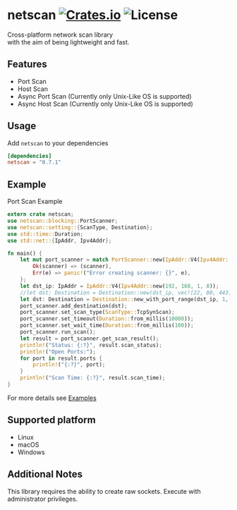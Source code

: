 [crates-badge]: https://img.shields.io/crates/v/netscan.svg
[crates-url]: https://crates.io/crates/netscan
[license-badge]: https://img.shields.io/crates/l/netscan.svg
[examples-url]: https://github.com/shellrow/netscan/tree/main/examples

# netscan [![Crates.io][crates-badge]][crates-url] ![License][license-badge]
Cross-platform network scan library  
with the aim of being lightweight and fast. 

## Features
- Port Scan
- Host Scan
- Async Port Scan (Currently only Unix-Like OS is supported)
- Async Host Scan (Currently only Unix-Like OS is supported)

## Usage
Add `netscan` to your dependencies  
```toml:Cargo.toml
[dependencies]
netscan = "0.7.1"
```

## Example
Port Scan Example
```rust
extern crate netscan;
use netscan::blocking::PortScanner;
use netscan::setting::{ScanType, Destination};
use std::time::Duration;
use std::net::{IpAddr, Ipv4Addr};

fn main() {
    let mut port_scanner = match PortScanner::new(IpAddr::V4(Ipv4Addr::new(192, 168, 1, 4))) {
        Ok(scanner) => (scanner),
        Err(e) => panic!("Error creating scanner: {}", e),
    };
    let dst_ip: IpAddr = IpAddr::V4(Ipv4Addr::new(192, 168, 1, 8));
    //let dst: Destination = Destination::new(dst_ip, vec![22, 80, 443]);
    let dst: Destination = Destination::new_with_port_range(dst_ip, 1, 1000);
    port_scanner.add_destination(dst);
    port_scanner.set_scan_type(ScanType::TcpSynScan);
    port_scanner.set_timeout(Duration::from_millis(10000));
    port_scanner.set_wait_time(Duration::from_millis(100));
    port_scanner.run_scan();
    let result = port_scanner.get_scan_result();
    println!("Status: {:?}", result.scan_status);
    println!("Open Ports:");
    for port in result.ports {
        println!("{:?}", port);
    }
    println!("Scan Time: {:?}", result.scan_time);
}
```

For more details see [Examples][examples-url]

## Supported platform
- Linux
- macOS
- Windows

## Additional Notes
This library requires the ability to create raw sockets.  Execute with administrator privileges.  
